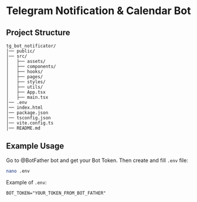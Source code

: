 # Telegram Notification & Calendar Bot

## Project Structure

```
tg_bot_notificator/
│── public/
│── src/
│   ├── assets/
│   ├── components/
│   ├── hooks/
│   ├── pages/
│   ├── styles/
│   ├── utils/
│   ├── App.tsx
│   ├── main.tsx
│── .env
│── index.html
│── package.json
│── tsconfig.json
│── vite.config.ts
│── README.md
```


## Example Usage
Go to @BotFather bot and get your Bot Token. Then create and fill `.env` file:
```bash
nano .env
```
Example of `.env`:
```.env
BOT_TOKEN="YOUR_TOKEN_FROM_BOT_FATHER"
```